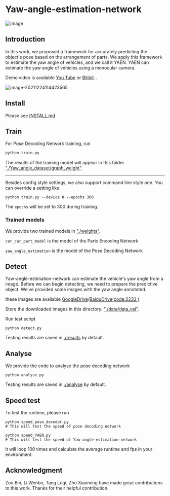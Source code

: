 # Yaw-angle-estimation-network
![image](https://user-images.githubusercontent.com/32425429/147311231-a7fb71f2-2e8c-489d-856a-5a1666f95b2f.png)

## Introduction

 In this work, we proposed a framework for accurately predicting the object's pose based on the arrangement of parts. We apply this framework to estimate the yaw angle of vehicles, and we call it YAEN. YAEN can estimate the yaw angle of vehicles using a monocular camera. 

Demo video is available [You Tube](https://youtu.be/aRB5uvD5RY4) or [Bilibili](https://www.bilibili.com/video/BV1sS4y1M7Aq/)  .  

![image-20211224114423565](https://user-images.githubusercontent.com/32425429/147342836-b5211eb8-c842-4600-b42b-75ff979dcc30.png)
## Install

Please see [INSTALL.md](./INSTALL.md)

## Train

For Pose Decoding Network training, run

```python
python train.py
```

The results of the training model will appear in this folder ["./Yaw_angle_dataset/graph_weight"](./Yaw_angle_dataset/graph_weight).

***

Besides config style settings, we also support command line style one. You can override a setting like

```
python train.py --device 0 --epochs 300
```

The ```epochs``` will be set to 300 during training.

### Trained models

We provide two trained models in  ["./weights"](./weights).

```car_car_part_model``` is the model of the Parts Encoding Network

```yaw_angle_estimation``` is the model of the Pose Decoding Network

## Detect

Yaw-angle-estimation-network can estimate the vehicle's yaw angle from a image. Before we can begin detecting, we need to prepare the predictive object. We’ve provided  some images with the yaw angle annotated.

these images are available   [GoogleDrive](https://drive.google.com/drive/folders/1-noXowdV_pe9VFiJkOhG6brbc8V_LwV2?usp=sharing)/[BaiduDrive(code:2233 )](https://pan.baidu.com/s/1nSSR-jJKwvj-kUT0NJyaMw )

Store the downloaded images in this directory: ["./data/data_val"](./data/data_val).

Run test script

```
python detect.py
```

Testing results are saved in [./results](./results) by default.

## Analyse

We provide the code to analyse the pose decoding network

```
python analyse.py
```

Testing results are saved in [./analyse](./analyse) by default.

## Speed test

To test the runtime, please run

```Shell
python speed_pose_decoder.py
# This will test the speed of pose decoding network

python speed_YAEN.py
# This will test the speed of Yaw-angle-estimation-network
```

It will loop 100 times and calculate the average runtime and fps in your environment.

## Acknowledgment

Zou Bin, Li Wenbo, Tang Luqi, Zhu Xiaoming have made great contributions to this work. Thanks for their helpful contribution.
